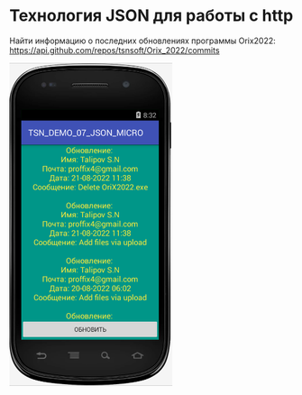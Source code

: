 # Технология JSON для работы с http

Найти информацию о последних обновлениях программы Orix2022: https://api.github.com/repos/tsnsoft/Orix_2022/commits

![Screenshot](android7screen.png)
